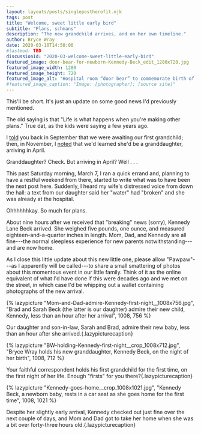 ```yaml
---
layout: layouts/posts/singlepostherofit.njk
tags: post
title: "Welcome, sweet little early bird"
subtitle: "Plans, schmans"
description: "The new grandchild arrives, and on her own timeline."
author: Bryce Wray
date: 2020-03-10T14:50:00
#lastmod: TBD
discussionId: "2020-03-welcome-sweet-little-early-bird"
featured_image: door-bear-for-newborn-Kennedy-Beck_edit_1280x720.jpg
featured_image_width: 1280
featured_image_height: 720
featured_image_alt: "Hospital room “door bear” to commemorate birth of Kennedy Beck"
#featured_image_caption: "Image: [photographer]; [source site]"
---
```


This'll be short. It's just an update on some good news I'd previously mentioned.

The old saying is that "Life is what happens when you're making other plans." True dat, as the kids were saying a few years ago.

I [told](/posts/2019/09/now-im-sixty-four) you back in September that we were awaiting our first grandchild; then, in November, I [noted](/posts/2019/11/mixed-nuts-2019-11) that we'd learned she'd be a granddaughter, arriving in April.

Granddaughter? Check. But arriving in April? Well&nbsp;.&nbsp;.&nbsp;.

This past Saturday morning, March 7, I ran a quick errand and, planning to have a restful weekend from there, started to write what was to have been the next post here. Suddenly, I heard my wife's distressed voice from down the hall: a text from our daughter said her "water" had "broken" and she was already at the hospital.

Ohhhhhhkay. So much for plans.

About nine hours after we received that "breaking" news (sorry), Kennedy Lane Beck arrived. She weighed five pounds, one ounce, and measured eighteen-and-a-quarter inches in length. Mom, Dad, and Kennedy are all fine---the normal sleepless experience for new parents notwithstanding---and are now home.

As I close this little update about this new little one, please allow "Pawpaw"---as I apparently will be called---to share a small smattering of photos about this momentous event in our little family. Think of it as the online equivalent of what I'd have done if this were decades ago and we met on the street, in which case I'd be whipping out a wallet containing photographs of the new arrival.

{% lazypicture "Mom-and-Dad-admire-Kennedy-first-night__1008x756.jpg", "Brad and Sarah Beck (the latter is our daughter) admire their new child, Kennedy, less than an hour after her arrival", 1008, 756 %}

Our daughter and son-in-law, Sarah and Brad, admire their new baby, less than an hour after she arrived.{.lazypicturecaption}

{% lazypicture "BW-holding-Kennedy-first-night__crop_1008x712.jpg", "Bryce Wray holds his new granddaughter, Kennedy Beck, on the night of her birth", 1008, 712 %}

Your faithful correspondent holds his first grandchild for the first time, on the first night of her life. Enough "firsts" for you there?{.lazypicturecaption}

{% lazypicture "Kennedy-goes-home__crop_1008x1021.jpg", "Kennedy Beck, a newborn baby, rests in a car seat as she goes home for the first time", 1008, 1021 %}

Despite her slightly early arrival, Kennedy checked out just fine over the next couple of days, and Mom and Dad got to take her home when she was a bit over <span class="nobrk">forty-three hours old</span>.{.lazypicturecaption}